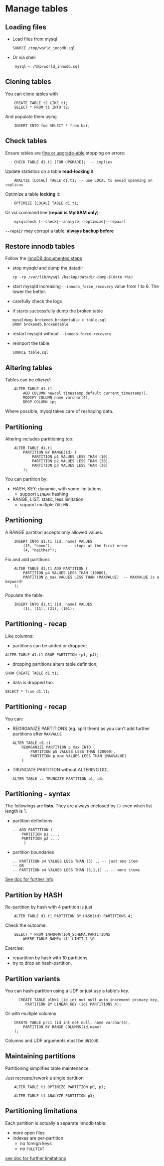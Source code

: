 # Manage tables

## Loading files

  - Load files from mysql

        SOURCE /tmp/world_innodb.sql

  - Or via shell

         mysql < /tmp/world_innodb.sql


## Cloning tables
You can clone tables with

        CREATE TABLE t2 LIKE t1;
        SELECT * FROM t1 INTO t2;

And populate them using

        INSERT INTO foo SELECT * from bar;


## Check tables
Ensure tables are [fine or upgrade-able](http://dev.mysql.com/doc/mysql/en/table-maintenance-sql.html) stopping on errors:

        CHECK TABLE d1.t1 [FOR UPGRADE];  -- implies

Update statistics on a table **read-locking** it:

        ANALYZE [LOCAL] TABLE d1.t1; -- use LOCAL to avoid spanning on replicas

Optimize a table **locking** it:

        OPTIMIZE [LOCAL] TABLE d1.t1;

Or via command line (**repair is MyISAM only**):

        mysqlcheck [--check|--analyze|--optimize|--repair]

`--repair` may corrupt a table: **always backup before**



## Restore innodb tables
Follow the [InnoDB documented steps]()

  - stop mysqld and dump the datadir

        cp -rp /var/lib/mysql /backup/datadir-dump-$(date +%s)

  - start mysqld increasing `--innodb_force_recovery` value from 1 to 6. The lower the better.
  - carefully check the logs
  - if starts successfully dump the broken table

        mysqldump brokendb.brokentable > table.sql
        DROP brokendb.brokentable

  - restart mysqld without `--innodb-force-recovery`
  - reimport the table

        SOURCE table.sql



## Altering tables

Tables can be *altered*:

        ALTER TABLE d1.t1
            ADD COLUMN newcol timestamp default current_timestamp(),
            MODIFY COLUMN name varchar(4),
            DROP COLUMN ip;

Where possible, mysql takes care of reshaping data.


## Partitioning

Altering includes partitioning too:

        ALTER TABLE d1.t1
            PARTITION BY RANGE(id) (
                PARTITION p1 VALUES LESS THAN (10),
                PARTITION p2 VALUES LESS THAN (20),
                PARTITION p3 VALUES LESS THAN (30)
            );

You can partition by:

  - HASH, KEY: dynamic, with some limitations
    - support `LINEAR` hashing
  - RANGE, LIST: static, less limitation
    - support multiple `COLUMN`



## Partitioning

A RANGE partition accepts only allowed values.

        INSERT INTO d1.t1 (id, name) VALUES
            (15, "nooo"),       -- stops at the first error
            (4, "neither");

Fix and add partitions

        ALTER TABLE d1.t1 ADD PARTITION (
            PARTITION p4 VALUES LESS THAN (10000),
            PARTITION p_max VALUES LESS THAN (MAXVALUE)  -- MAXVALUE is a keyword!
        );

Populate the table:

        INSERT INTO d1.t1 (id, name) VALUES
            (1), (11), (21), (101);

## Partitioning - recap

Like columns:

   - partitions can be added or dropped;

    ALTER TABLE d1.t1 DROP PARTITION (p1, p4);

   - dropping partitions alters table definition;

    SHOW CREATE TABLE d1.t1;

   - data is dropped too.

    SELECT * from d1.t1;


## Partitioning - recap

You can:

  - REORGANIZE PARTITIONS (eg. split them) as you can't add further partitions after `MAXVALUE`

        ALTER TABLE d1.t1
            REORGANIZE PARTITION p_max INTO (
                PARTITION p5 VALUES LESS THAN (20000),
                PARTITION p_max VALUES LESS THAN (MAXVALUE)
            )

  - TRUNCATE PARTITION without ALTERING DDL

        ALTER TABLE .. TRUNCATE PARTITION p1, p3;


## Partitioning - syntax

The followings are **lists**.
They are always enclosed by `()` even when list length is 1.

  - partition definitions

        .. ADD PARTITION (
            PARTITION p1 ...,
            PARTITION p2 ...,
             )

  - partition boundaries

        .. PARTITION p4 VALUES LESS THAN (5) .. -- just one item
        -- OR
        .. PARTITION p4 VALUES LESS THAN (5,1,1) .. -- more items


[See doc for further info](https://dev.mysql.com/doc/refman/5.7/en/partitioning-columns-range.html)


## Partition by HASH

Re-partition by hash with 4 partition is just

        ALTER TABLE d1.t1 PARTITION BY HASH(id) PARTITIONS 4;

Check the outcome:

        SELECT * FROM INFORMATION_SCHEMA.PARTITIONS
            WHERE TABLE_NAME='t1' LIMIT 1 \G

Exercise:

  - repartition by hash with 10 partitions.
  - try to drop an hash-partition.


## Partition variants

You can hash-partition using a UDF or just use a table's key.

          CREATE TABLE plhk1 (id int not null auto_increment primary key,
             PARTITION BY LINEAR KEY (id) PARTITIONS 4);

Or with multiple columns

        CREATE TABLE prc1 (id int not null, name varchar(4),
            PARTITION BY RANGE COLUMNS(id,name)
        );


Columns and UDF arguments must be `UNIQUE`.

## Maintaining partitions

Partitioning simplifies table maintenance.

Just recreate/rework a single partition

        ALTER TABLE t1 OPTIMIZE PARTITION p0, p1;

        ALTER TABLE t1 ANALYZE PARTITION p3;


## Partitioning limitations

Each partition is actually a separate innodb table:

  - more open files
  - indexes are per-partition
    - no foreign keys
    - no `FULLTEXT`


[see doc for further limitations](https://dev.mysql.com/doc/refman/5.7/en/partitioning-limitations.html)
